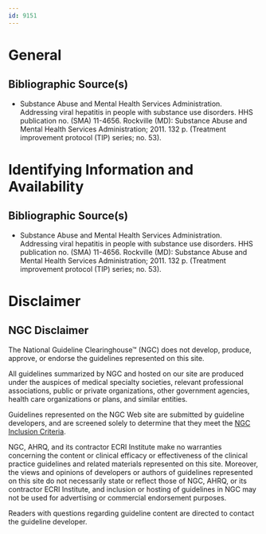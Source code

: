 ```yaml
---
id: 9151
---
```


# General

## Bibliographic Source(s)

- Substance Abuse and Mental Health Services Administration. Addressing viral hepatitis in people with substance use disorders. HHS publication no. (SMA) 11-4656. Rockville (MD): Substance Abuse and Mental Health Services Administration; 2011. 132 p. (Treatment improvement protocol (TIP) series; no. 53).

# Identifying Information and Availability

## Bibliographic Source(s)

- Substance Abuse and Mental Health Services Administration. Addressing viral hepatitis in people with substance use disorders. HHS publication no. (SMA) 11-4656. Rockville (MD): Substance Abuse and Mental Health Services Administration; 2011. 132 p. (Treatment improvement protocol (TIP) series; no. 53).

# Disclaimer

## NGC Disclaimer

The National Guideline Clearinghouse™ (NGC) does not develop, produce, approve, or endorse the guidelines represented on this site.

All guidelines summarized by NGC and hosted on our site are produced under the auspices of medical specialty societies, relevant professional associations, public or private organizations, other government agencies, health care organizations or plans, and similar entities.

Guidelines represented on the NGC Web site are submitted by guideline developers, and are screened solely to determine that they meet the [NGC Inclusion Criteria](/help-and-about/summaries/inclusion-criteria).

NGC, AHRQ, and its contractor ECRI Institute make no warranties concerning the content or clinical efficacy or effectiveness of the clinical practice guidelines and related materials represented on this site. Moreover, the views and opinions of developers or authors of guidelines represented on this site do not necessarily state or reflect those of NGC, AHRQ, or its contractor ECRI Institute, and inclusion or hosting of guidelines in NGC may not be used for advertising or commercial endorsement purposes.

Readers with questions regarding guideline content are directed to contact the guideline developer.

